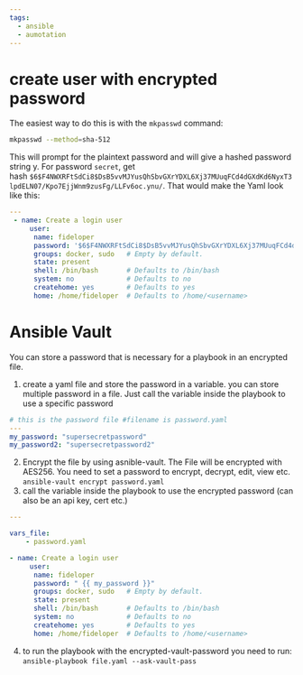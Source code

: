 ```yaml
---
tags:
  - ansible
  - aumotation
---
```

# create user with encrypted password
The easiest way to do this is with the `mkpasswd` command:
```bash
mkpasswd --method=sha-512
```
This will prompt for the plaintext password and will give a hashed password string y. For password `secret`, get hash `$6$F4NWXRFtSdCi8$DsB5vvMJYusQhSbvGXrYDXL6Xj37MUuqFCd4dGXdKd6NyxT3lpdELN07/Kpo7EjjWnm9zusFg/LLFv6oc.ynu/`.
That would make the Yaml look like this:
```yaml
---
 - name: Create a login user
     user:
      name: fideloper
      password: '$6$F4NWXRFtSdCi8$DsB5vvMJYusQhSbvGXrYDXL6Xj37MUuqFCd4dGXdKd6NyxT3lpdELN07/Kpo7EjjWnm9zusFg/LLFv6oc.ynu/'
      groups: docker, sudo   # Empty by default.
      state: present
      shell: /bin/bash       # Defaults to /bin/bash
      system: no             # Defaults to no
      createhome: yes        # Defaults to yes
      home: /home/fideloper  # Defaults to /home/<username>
```

# Ansible Vault 
You can store a password that is necessary for a playbook in an encrypted file. 
1. create a yaml file and store the password in a variable. you can store multiple password in a file. Just call the variable inside the playbook to use a specific password
```yaml 
# this is the password file #filename is password.yaml
---
my_password: "supersecretpassword"
my_password2: "supersecretpassword2"
```
2. Encrypt the file by using asnible-vault. The File will be encrypted with AES256. You need to set a password to encrypt, decrypt, edit, view etc. 
`ansible-vault encrypt password.yaml`
3. call the variable inside the playbook to use the encrypted password (can also be an api key, cert etc.)
```yaml 
--- 

vars_file: 
	- password.yaml

- name: Create a login user
     user:
      name: fideloper
      password: " {{ my_password }}"
      groups: docker, sudo   # Empty by default.
      state: present
      shell: /bin/bash       # Defaults to /bin/bash
      system: no             # Defaults to no
      createhome: yes        # Defaults to yes
      home: /home/fideloper  # Defaults to /home/<username>
```
4. to run the playbook with the encrypted-vault-password you need to run: `ansible-playbook file.yaml --ask-vault-pass`

